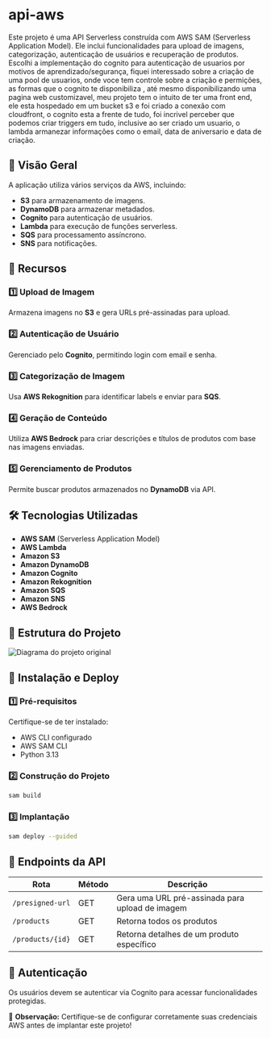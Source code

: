# api-aws

Este projeto é uma API Serverless construída com AWS SAM (Serverless Application Model). Ele inclui funcionalidades para upload de imagens, categorização, autenticação de usuários e recuperação de produtos.
Escolhi a implementação do cognito para autenticação de usuarios por motivos de aprendizado/segurança, fiquei interessado sobre a criação de uma pool de usuarios, onde voce tem controle sobre a criação e permições, as formas que o cognito te disponibiliza , até mesmo disponibilizando uma pagina web customizavel, meu projeto tem o intuito de ter uma front end, ele esta hospedado em um bucket s3 e foi criado a conexão com cloudfront, o cognito esta a frente de tudo, foi incrivel perceber que podemos criar triggers em tudo, inclusive ao ser criado um usuario, o lambda armanezar informações como o email, data de aniversario e data de criação.

## 📌 Visão Geral

A aplicação utiliza vários serviços da AWS, incluindo:
- **S3** para armazenamento de imagens.
- **DynamoDB** para armazenar metadados.
- **Cognito** para autenticação de usuários.
- **Lambda** para execução de funções serverless.
- **SQS** para processamento assíncrono.
- **SNS** para notificações.

## 🚀 Recursos

### 1️⃣ Upload de Imagem
Armazena imagens no **S3** e gera URLs pré-assinadas para upload.

### 2️⃣ Autenticação de Usuário
Gerenciado pelo **Cognito**, permitindo login com email e senha.

### 3️⃣ Categorização de Imagem
Usa **AWS Rekognition** para identificar labels e enviar para **SQS**.

### 4️⃣ Geração de Conteúdo
Utiliza **AWS Bedrock** para criar descrições e títulos de produtos com base nas imagens enviadas.

### 5️⃣ Gerenciamento de Produtos
Permite buscar produtos armazenados no **DynamoDB** via API.

## 🛠 Tecnologias Utilizadas
- **AWS SAM** (Serverless Application Model)
- **AWS Lambda**
- **Amazon S3**
- **Amazon DynamoDB**
- **Amazon Cognito**
- **Amazon Rekognition**
- **Amazon SQS**
- **Amazon SNS**
- **AWS Bedrock**

## 📂 Estrutura do Projeto

![Diagrama do projeto original](/assets/Diagrama.png)

## 🔧 Instalação e Deploy
### 1️⃣ Pré-requisitos
Certifique-se de ter instalado:
- AWS CLI configurado
- AWS SAM CLI
- Python 3.13

### 2️⃣ Construção do Projeto
```sh
sam build
```

### 3️⃣ Implantação
```sh
sam deploy --guided
```

## 📌 Endpoints da API
| Rota                  | Método | Descrição |
|-----------------------|--------|-----------|
| `/presigned-url`      | GET    | Gera uma URL pré-assinada para upload de imagem |
| `/products`           | GET    | Retorna todos os produtos |
| `/products/{id}`      | GET    | Retorna detalhes de um produto específico |

## 🔑 Autenticação
Os usuários devem se autenticar via Cognito para acessar funcionalidades protegidas.

📢 **Observação:** Certifique-se de configurar corretamente suas credenciais AWS antes de implantar este projeto!

